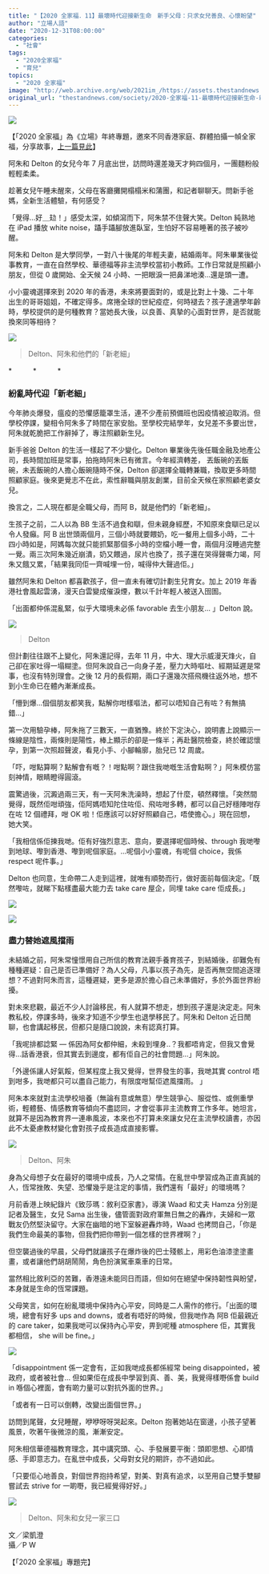 ```yaml
---
title: "【2020 全家福．11】最壞時代迎接新生命　新手父母：只求女兒善良、心懷盼望"
author: "立場人語"
date: "2020-12-31T08:00:00"
categories:
  - "社會"
tags:
  - "2020全家福"
  - "育兒"
topics:
  - "2020 全家福"
image: "http://web.archive.org/web/2021im_/https://assets.thestandnews.com/media/photos/20201230-0920copy_QaW2M_Ws3SCZ0.png"
original_url: "thestandnews.com/society/2020-全家福-11-最壞時代迎接新生命-新手父母-只求女兒善良-心懷盼望"
---
```

![](http://web.archive.org/web/2021im_/https://assets.thestandnews.com/media/photos/20201230-0920copy_QaW2M_Ws3SCZ0.png)

【「2020 全家福」為《立場》年終專題，邀來不同香港家庭、群體拍攝一幀全家福，分享故事，[上一篇見此](../../society/2020-%E5%85%A8%E5%AE%B6%E7%A6%8F-10-%E7%96%AB%E4%B8%8B%E5%8A%8F%E6%88%BF%E5%AE%B6%E5%BA%AD%E5%A3%93%E5%8A%9B%E5%A2%9E-%E6%AF%8D%E5%85%BC%E7%88%B6%E8%81%B7%E6%95%99%E8%81%B7%E9%A1%A7%E5%AD%A9%E5%AD%90%E6%88%90%E9%95%B7/)】

阿朱和 Delton 的女兒今年 7 月底出世，訪問時還差幾天才夠四個月，一團麵粉般輕輕柔柔。

趁著女兒午睡未醒來，父母在客廳攤開榻榻米和蒲團，和記者聊聊天。問新手爸媽，全新生活體驗，有何感受？

「覺得…好＿攰！」感受太深，如傾瀉而下，阿朱禁不住聲大笑。Delton 純熟地在 iPad 播放 white noise，躡手躡腳放進臥室，生怕好不容易睡著的孩子被吵醒。

阿朱和 Delton 是大學同學，一對八十後尾的年輕夫妻，結婚兩年。阿朱畢業後從事教育，一直在自然學校、華德福等非主流學校當初小教師。工作日常就是照顧小朋友，但從 0 歲開始、全天候 24 小時、一把眼淚一把鼻涕地湊…還是頭一遭。

小小靈魂選擇來到 2020 年的香港，未來將要面對的，或是比對上十幾、二十年出生的哥哥姐姐，不確定得多。席捲全球的世紀疫症，何時褪去？孩子達適學年齡時，學校提供的是何種教育？當她長大後，以良善、真摯的心面對世界，是否就能換來同等相待？

![](http://web.archive.org/web/2021im_/https://assets.thestandnews.com/media/photos/133730085_10222060026962141_5149413031949508472_o_V6Sp6_c1EAzkS.jpg)
> Delton、阿朱和他們的「新老細」

\*　　　\*　　　\*

### **紛亂時代迎「新老細」**

今年肺炎爆發，瘟疫的恐懼感籠罩生活，連不少產前預備班也因疫情被迫取消。但學校停課，變相令阿朱多了時間在家安胎。至學校完結學年，女兒差不多要出世，阿朱就乾脆把工作辭掉了，專注照顧新生兒。

新手爸爸 Delton 的生活一樣起了不少變化。Delton 畢業後先後任職金融及地產公司，長時間加班是常事，拍拖時阿朱已有微言。今年經濟轉差， 丟飯碗的丟飯碗，未丟飯碗的人擔心飯碗隨時不保，Delton 卻選擇全職轉兼職，換取更多時間照顧家庭。後來更覺志不在此，索性辭職與朋友創業，目前全天候在家照顧老婆女兒。

換言之，二人現在都是全職父母，而阿 B，就是他們的「新老細」。

生孩子之前，二人以為 BB 生活不過食和瞓，但未親身經歷，不知原來食瞓已足以令人發癲。阿 B 出世頭兩個月，三個小時就要餵奶，吃一餐用上個多小時，二十四小時如是，阿媽每次就只能抓緊那個多小時的空檔小睡一會，兩個月沒睡過完整一覺。兩三次阿朱幾近崩潰，奶又餵過，尿片也換了，孩子還在哭得聲嘶力竭，阿朱又餓又累，「結果我同佢一齊喊埋一份，喊得仲大聲過佢。」

雖然阿朱和 Delton 都喜歡孩子，但一直未有確切計劃生兒育女。加上 2019 年香港社會風起雲湧，漫天白雲變成催淚煙，數以千計年輕人被送入囹圄。

「出面都仲係混亂緊，似乎大環境未必係 favorable 去生小朋友... 」Delton 說。

![](http://web.archive.org/web/2021im_/https://assets.thestandnews.com/media/photos/133136202_10222060024882089_8185849878098435512_o_jRbIn_fzu0y9s.jpg)
> Delton

但計劃往往跟不上變化，阿朱還記得，去年 11 月，中大、理大示威漫天烽火，自己卻在家吐得一塌糊塗。但阿朱說自己一向身子差，壓力大時嘔吐、經期延遲是常事，也沒有特別理會。之後 12 月的長假期，兩口子還幾次搭飛機往返外地，想不到小生命已在體內漸漸成長。

「懵到爆…個個朋友都笑我，點解你咁樣嘔法，都可以唔知自己有咗？有無搞錯…」

第一次用驗孕棒，阿朱拖了三數天，一直猶豫。終於下定決心，說明書上說顯示一條線是陰性，兩條則是陽性，棒上顯示的卻是一條半；再赴醫院檢查，終於確認懷孕，到第一次照超聲波，看見小手、小腳輪廓，胎兒已 12 周歲。

「吓，咁點算啊？點解會有嘅？！咁點啊？跟住我哋嘅生活會點啊？」阿朱模仿當刻神情，眼睛瞪得圓滾。

震驚過後，沉澱過兩三天，有一天阿朱洗澡時，想起了什麼，頓然釋懷。「突然間覺得，既然佢咁頑強，佢阿媽唔知陀住咗佢、飛咗咁多轉，都可以自己好穩陣咁存在咗 12 個禮拜，咁 OK 啦！佢應該可以好好照顧自己，唔使擔心。」現在回想，她大笑。

「我相信係佢揀我哋。佢有好強烈意志、意向，要選擇呢個時候、through 我哋嚟到地球、嚟到香港、嚟到呢個家庭。…呢個小小靈魂，有呢個 choice，我係 respect 呢件事。」

Delton 也同意，生命帶二人走到這裡，就唯有順勢而行，做好面前每個決定。「既然嚟咗，就睇下點樣盡最大能力去 take care 屋企，同埋 take care 佢成長。」

![](http://web.archive.org/web/2021im_/https://assets.thestandnews.com/media/photos/132828638_10222060026162121_5889125889083881709_o_wfNW5_i9Gawh4.jpg)

![](http://web.archive.org/web/2021im_/https://assets.thestandnews.com/media/photos/134126022_10222060025962116_7472879521213354246_o_AGWW8_BKWVp3T.jpg)

### **盡力替她遮風擋雨**

未結婚之前，阿朱常憧憬用自己所信的教育法親手養育孩子，到結婚後，卻難免有種種遲疑：自己是否已準備好？為人父母，凡事以孩子為先，是否再無空間追逐理想？不過對阿朱而言，這種遲疑，更多是源於擔心自己未準備好，多於外面世界紛擾。

對未來悲觀，最近不少人討論移民，有人就算不想走，想到孩子還是決定走。阿朱教私校，停課多時，後來才知道不少學生也退學移民了。阿朱和 Delton 近日閒聊，也會講起移民，但都只是隨口說說，未有認真打算。

「我呢排都諗緊 — 係因為阿女都仲細，未殺到埋身..？我都唔肯定，但我又會覺得…話香港衰，但其實去到邊度，都有佢自己的社會問題…」阿朱說。

「外邊係讓人好氣餒，但某程度上我又覺得，世界發生的事，我哋其實 control 唔到咁多，我哋都只可以盡自己能力，有限度咁幫佢遮風擋雨。 」

阿朱本來就對主流學校培養（無論有意或無意）學生競爭心、服從性、或側重學術，輕體藝、情感教育等傾向不盡認同，才會從事非主流教育工作多年。她坦言，就算不是因為教育界一連串風波，本來也不打算未來讓女兒在主流學校讀書，亦因此不太憂慮教材變化會對孩子成長造成直接影響。

![](http://web.archive.org/web/2021im_/https://assets.thestandnews.com/media/photos/133525540_10222060026482129_4012709218362228031_o_PQrlO_ArKVntV.jpg)
> Delton、阿朱

身為父母想子女在最好的環境中成長，乃人之常情。在亂世中學習成為正直真誠的人，恆常挫敗、失望、恐懼幾乎是注定的事情，我們還有「最好」的環境嗎？

月前香港上映紀錄片《致莎瑪：敘利亞家書》，導演 Waad 和丈夫 Hamza 分別是記者及醫生，女兒 Sama 出生後，儘管面對政府軍無日無之的轟炸，夫婦和一眾戰友仍然堅決留守。大家在幽暗的地下室躲避轟炸時，Waad 也拷問自己，「你是我們生命最美的事物，但我們把你帶到一個怎樣的世界裡啊？」

但空襲過後的早晨，父母們就讓孩子在爆炸後的巴士殘骸上，用彩色油漆塗塗畫畫，或者讓他們胡胡鬧鬧，角色扮演駕車乘車的日常。

當然相比敘利亞的苦難，香港遠未能同日而語，但如何在絕望中保持韌性與盼望，本身就是生命的恆常課題。

父母笑言，如何在紛亂環境中保持內心平安，同時是二人需作的修行。「出面的環境，總會有好多 ups and downs，或者有唔好的時候，但我哋作為 阿B 佢最親近的 care taker，如果我哋可以保持內心平安，畀到呢種 atmosphere 佢，其實我都相信， she will be fine。」

![](http://web.archive.org/web/2021im_/https://assets.thestandnews.com/media/photos/133858647_10222060030482229_4359054642630483154_o_cj4Y4_F6AP63Z.jpg)

「disappointment 係一定會有，正如我哋成長都係經常 being disappointed，被政府，或者被社會... 但如果佢在成長中學習到真、善、美，我覺得樣嘢係會 build in 喺個心裡面，會有啲力量可以對抗外面的世界。」

「或者有一日可以倒轉，改變出面個世界。」

訪問到尾聲，女兒睡醒，咿咿呀呀哭起來。Delton 抱著她站在窗邊，小孩子望著風景，吹著午後微涼的風，漸漸安定。

阿朱相信華德福教育理念，其中講究頭、心、手發展要平衡：頭即思想、心即情感、手即意志力。在亂世中成長，父母對女兒的期許，亦不過如此。

「只要佢心地善良，對個世界抱持希望，對美、對真有追求，以至用自己雙手雙腳嘗試去 strive for 一啲嘢，我已經覺得好好。」

![](http://web.archive.org/web/2021im_/https://assets.thestandnews.com/media/photos/132970764_10222060027242148_4642251440120732562_o_htEu2_Y0Hcu5U.jpg)
> Delton、阿朱和女兒一家三口

文／梁凱澄  
攝／P W

【「2020 全家福」專題完】